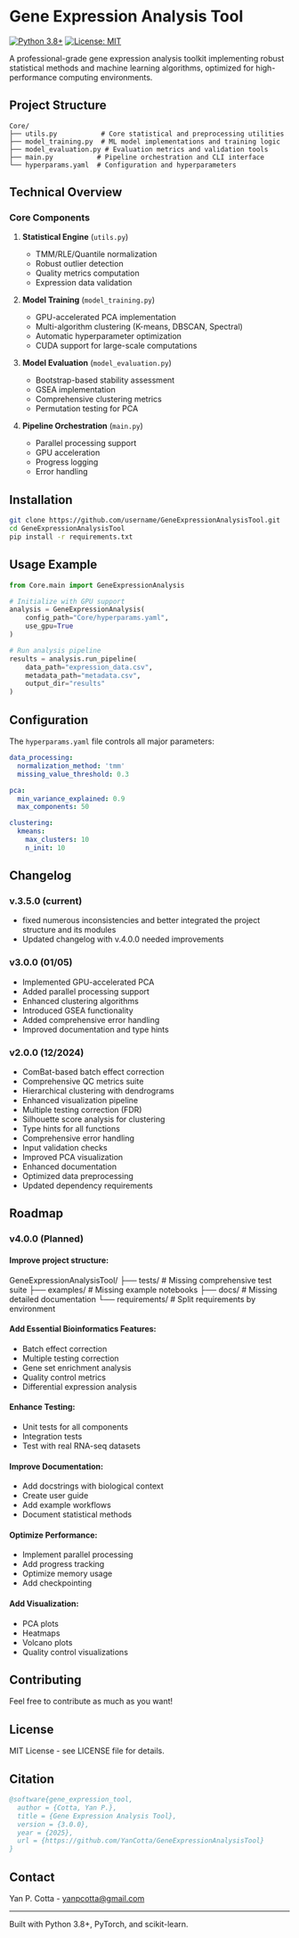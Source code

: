 # Gene Expression Analysis Tool

[![Python 3.8+](https://img.shields.io/badge/python-3.8+-blue.svg)](https://www.python.org/downloads/)
[![License: MIT](https://img.shields.io/badge/License-MIT-yellow.svg)](https://opensource.org/licenses/MIT)

A professional-grade gene expression analysis toolkit implementing robust statistical methods and machine learning algorithms, optimized for high-performance computing environments.

## Project Structure

```
Core/
├── utils.py           # Core statistical and preprocessing utilities
├── model_training.py  # ML model implementations and training logic
├── model_evaluation.py # Evaluation metrics and validation tools
├── main.py           # Pipeline orchestration and CLI interface
└── hyperparams.yaml  # Configuration and hyperparameters
```

## Technical Overview

### Core Components

1. **Statistical Engine** (`utils.py`)
   - TMM/RLE/Quantile normalization
   - Robust outlier detection
   - Quality metrics computation
   - Expression data validation

2. **Model Training** (`model_training.py`)
   - GPU-accelerated PCA implementation
   - Multi-algorithm clustering (K-means, DBSCAN, Spectral)
   - Automatic hyperparameter optimization
   - CUDA support for large-scale computations

3. **Model Evaluation** (`model_evaluation.py`)
   - Bootstrap-based stability assessment
   - GSEA implementation
   - Comprehensive clustering metrics
   - Permutation testing for PCA

4. **Pipeline Orchestration** (`main.py`)
   - Parallel processing support
   - GPU acceleration
   - Progress logging
   - Error handling

## Installation

```bash
git clone https://github.com/username/GeneExpressionAnalysisTool.git
cd GeneExpressionAnalysisTool
pip install -r requirements.txt
```

## Usage Example

```python
from Core.main import GeneExpressionAnalysis

# Initialize with GPU support
analysis = GeneExpressionAnalysis(
    config_path="Core/hyperparams.yaml",
    use_gpu=True
)

# Run analysis pipeline
results = analysis.run_pipeline(
    data_path="expression_data.csv",
    metadata_path="metadata.csv",
    output_dir="results"
)
```

## Configuration

The `hyperparams.yaml` file controls all major parameters:

```yaml
data_processing:
  normalization_method: 'tmm'
  missing_value_threshold: 0.3

pca:
  min_variance_explained: 0.9
  max_components: 50

clustering:
  kmeans:
    max_clusters: 10
    n_init: 10
```

## Changelog

### v.3.5.0 (current)
- fixed numerous inconsistencies and better integrated the project structure and its modules 
- Updated changelog with v.4.0.0 needed improvements 

### v3.0.0 (01/05)
- Implemented GPU-accelerated PCA
- Added parallel processing support
- Enhanced clustering algorithms
- Introduced GSEA functionality
- Added comprehensive error handling
- Improved documentation and type hints

### v2.0.0 (12/2024)
- ComBat-based batch effect correction
- Comprehensive QC metrics suite
- Hierarchical clustering with dendrograms
- Enhanced visualization pipeline
- Multiple testing correction (FDR)
- Silhouette score analysis for clustering
- Type hints for all functions
- Comprehensive error handling
- Input validation checks
- Improved PCA visualization
- Enhanced documentation
- Optimized data preprocessing
- Updated dependency requirements

## Roadmap

### v4.0.0 (Planned)
#### Improve project structure:
GeneExpressionAnalysisTool/
├── tests/                    # Missing comprehensive test suite
├── examples/                 # Missing example notebooks
├── docs/                    # Missing detailed documentation
└── requirements/            # Split requirements by environment

#### Add Essential Bioinformatics Features:
- Batch effect correction
- Multiple testing correction
- Gene set enrichment analysis
- Quality control metrics
- Differential expression analysis

#### Enhance Testing:
- Unit tests for all components
- Integration tests
- Test with real RNA-seq datasets

#### Improve Documentation:
- Add docstrings with biological context
- Create user guide
- Add example workflows
- Document statistical methods

#### Optimize Performance:
- Implement parallel processing
- Add progress tracking
- Optimize memory usage
- Add checkpointing

#### Add Visualization:
- PCA plots
- Heatmaps
- Volcano plots
- Quality control visualizations


## Contributing

Feel free to contribute as much as you want!

## License

MIT License - see LICENSE file for details.

## Citation

```bibtex
@software{gene_expression_tool,
  author = {Cotta, Yan P.},
  title = {Gene Expression Analysis Tool},
  version = {3.0.0},
  year = {2025},
  url = {https://github.com/YanCotta/GeneExpressionAnalysisTool}
}
```

## Contact

Yan P. Cotta - yanpcotta@gmail.com

---

Built with Python 3.8+, PyTorch, and scikit-learn.